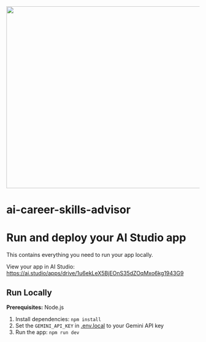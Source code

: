 <div align="center">
<img width="1200" height="475" alt="GHBanner" src="https://github.com/user-attachments/assets/0aa67016-6eaf-458a-adb2-6e31a0763ed6" />
</div>

# ai-career-skills-advisor

# Run and deploy your AI Studio app

This contains everything you need to run your app locally.

View your app in AI Studio: https://ai.studio/apps/drive/1u6ekLeX5BjEOnS35dZOqMxo6kg1943G9

## Run Locally

**Prerequisites:**  Node.js

1. Install dependencies:
   `npm install`
2. Set the `GEMINI_API_KEY` in [.env.local](.env.local) to your Gemini API key
3. Run the app:
   `npm run dev`
